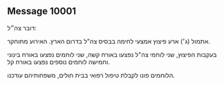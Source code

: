 ## Message 10001

דובר צה״ל:

אתמול (ג׳) ארע פיצוץ אמצעי לחימה בבסיס צה"ל בדרום הארץ.
האירוע מתוחקר.

בעקבות הפיצוץ, שני לוחמי צה"ל נפצעו באורח קשה, שני לוחמים נפצעו באורח בינוני וחמישה לוחמים נוספים נפצעו באורח קל.

הלוחמים פונו לקבלת טיפול רפואי בבית חולים, משפחותיהם עודכנו.

